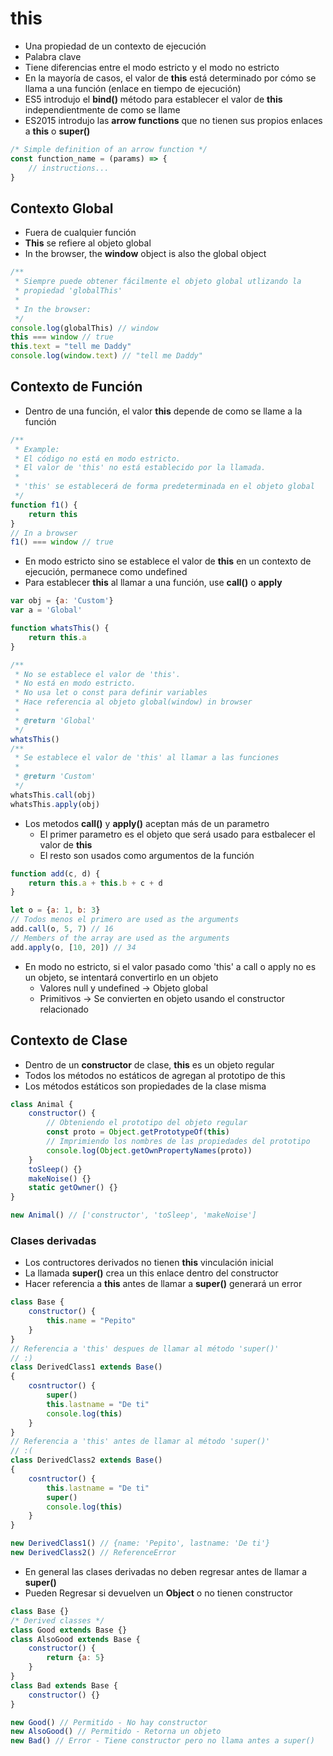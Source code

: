 # this
- Una propiedad de un contexto de ejecución
- Palabra clave
- Tiene diferencias entre el modo estricto y el modo no estricto
- En la mayoría de casos, el valor de **this** está determinado por cómo se llama
	a una función (enlace en tiempo de ejecución)
- ES5 introdujo el **bind()** método para establecer el valor de **this** independientmente
	de como se llame
- ES2015 introdujo las **arrow functions** que no tienen sus propios enlaces a **this** o **super()**
```javascript
/* Simple definition of an arrow function */
const function_name = (params) => {
	// instructions...
}
```

## Contexto Global
- Fuera de cualquier función
- **This** se refiere al objeto global
- In the browser, the **window** object is also the global object
```javascript
/**
 * Siempre puede obtener fácilmente el objeto global utlizando la
 * propiedad 'globalThis'
 *
 * In the browser:
 */
console.log(globalThis) // window
this === window // true
this.text = "tell me Daddy"
console.log(window.text) // "tell me Daddy"
```

## Contexto de Función
- Dentro de una función, el valor **this** depende de como se llame a la función
```javascript
/**
 * Example:
 * El código no está en modo estricto.
 * El valor de 'this' no está establecido por la llamada.
 * 
 * 'this' se establecerá de forma predeterminada en el objeto global
 */
function f1() {
	return this
}
// In a browser
f1() === window // true
```
- En modo estricto sino se establece el valor de **this** en un contexto de ejecución,
	permanece como undefined
- Para establecer **this** al llamar a una función, use **call()** o **apply**
```javascript
var obj = {a: 'Custom'}
var a = 'Global'

function whatsThis() {
	return this.a
}

/**
 * No se establece el valor de 'this'.
 * No está en modo estricto.
 * No usa let o const para definir variables
 * Hace referencia al objeto global(window) in browser
 *
 * @return 'Global'
 */
whatsThis()
/**
 * Se establece el valor de 'this' al llamar a las funciones
 *
 * @return 'Custom' 
 */
whatsThis.call(obj)
whatsThis.apply(obj)
```
- Los metodos **call()** y **apply()** aceptan más de un parametro
	- El primer parametro es el objeto que será usado para estbalecer el valor de **this**
	- El resto son usados como argumentos de la función
```javascript
function add(c, d) {
	return this.a + this.b + c + d
}

let o = {a: 1, b: 3}
// Todos menos el primero are used as the arguments
add.call(o, 5, 7) // 16
// Members of the array are used as the arguments
add.apply(o, [10, 20]) // 34
```
- En modo no estricto, si el valor pasado como 'this' a call o apply no es un objeto,
	se intentará convertirlo en un objeto
	- Valores null y undefined -> Objeto global
	- Primitivos -> Se convierten en objeto usando el constructor relacionado
## Contexto de Clase
- Dentro de un **constructor** de clase, **this** es un objeto regular
- Todos los métodos no estáticos de agregan al prototipo de this
- Los métodos estáticos son propiedades de la clase misma
```javascript
class Animal {
	constructor() {
		// Obteniendo el prototipo del objeto regular
		const proto = Object.getPrototypeOf(this)
		// Imprimiendo los nombres de las propiedades del prototipo
		console.log(Object.getOwnPropertyNames(proto))
	}
	toSleep() {}
	makeNoise() {}
	static getOwner() {}
}

new Animal() // ['constructor', 'toSleep', 'makeNoise']
```
### Clases derivadas
- Los contructores derivados no tienen **this** vinculación inicial
- La llamada **super()** crea un this enlace dentro del constructor
- Hacer referencia a **this** antes de llamar a **super()** generará un error
```javascript
class Base {
	constructor() {
		this.name = "Pepito"
	}
}
// Referencia a 'this' despues de llamar al método 'super()'
// :)
class DerivedClass1 extends Base()
{
	cosntructor() {
		super()
		this.lastname = "De ti"
		console.log(this)
	}
}
// Referencia a 'this' antes de llamar al método 'super()'
// :(
class DerivedClass2 extends Base()
{
	cosntructor() {
		this.lastname = "De ti"
		super()
		console.log(this)
	}
}

new DerivedClass1() // {name: 'Pepito', lastname: 'De ti'}
new DerivedClass2() // ReferenceError
```
- En general las clases derivadas no deben regresar antes de llamar a **super()**
- Pueden Regresar si devuelven un **Object** o no tienen constructor
```javascript
class Base {}
/* Derived classes */
class Good extends Base {}
class AlsoGood extends Base {
	constructor() {
		return {a: 5}
	}
}
class Bad extends Base {
	constructor() {}
}

new Good() // Permitido - No hay constructor
new AlsoGood() // Permitido - Retorna un objeto 
new Bad() // Error - Tiene constructor pero no llama antes a super() 
```
